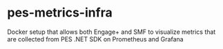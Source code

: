 # pes-metrics-infra
Docker setup that allows both Engage+ and SMF to visualize metrics that are collected from PES .NET SDK on Prometheus and Grafana
